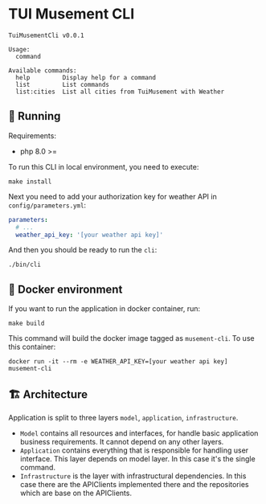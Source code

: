 # TUI Musement CLI

```shell
TuiMusementCli v0.0.1

Usage:
  command

Available commands:
  help         Display help for a command
  list         List commands
  list:cities  List all cities from TuiMusement with Weather
```

## :rocket: Running

Requirements:
- php 8.0 >=

To run this CLI in local environment, you need to execute:

```shell
make install
```

Next you need to add your authorization key for weather API in `config/parameters.yml`:

```yaml
parameters:
  # ...
  weather_api_key: '[your weather api key]'
```

And then you should be ready to run the `cli`:

```shell
./bin/cli
```

## :whale: Docker environment

If you want to run the application in docker container, run:

```shell
make build
```

This command will build the docker image tagged as `musement-cli`. To use this container:

```shell
docker run -it --rm -e WEATHER_API_KEY=[your weather api key] musement-cli
```

## :building_construction: Architecture

Application is split to three layers `model`, `application`, `infrastructure`.
- `Model` contains all resources and interfaces, for handle basic application business requirements. It cannot depend on any other layers.
- `Application` contains everything that is responsible for handling user interface. This layer depends on model layer. In this case it's the single command.
- `Infrastructure` is the layer with infrastructural dependencies. In this case there are the APIClients implemented there and the repositories which are base on the APIClients.
